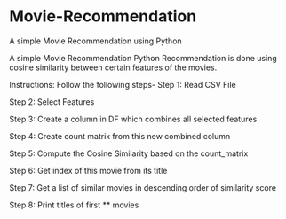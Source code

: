 # Movie-Recommendation
A simple Movie Recommendation using Python 

A simple Movie Recommendation Python Recommendation is done using cosine similarity between certain features of the movies.

Instructions:
Follow the following steps-
Step 1: Read CSV File

Step 2: Select Features

Step 3: Create a column in DF which combines all selected features

Step 4: Create count matrix from this new combined column

Step 5: Compute the Cosine Similarity based on the count_matrix

 Step 6: Get index of this movie from its title

 Step 7: Get a list of similar movies in descending order of similarity score

 Step 8: Print titles of first ** movies

